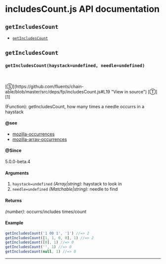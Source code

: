 # includesCount.js API documentation

<!-- div class="toc-container" -->

<!-- div -->

## `getIncludesCount`
* <a href="#getIncludesCount"  data-meta="getIncludesCount haystack undefined needle undefined"  data-call="getIncludesCount haystack undefined needle undefined"  data-category="Methods"  data-description="Function getIncludesCount how many times a needle occurrs in a haystack"  data-name="getIncludesCount"  data-see="href https developer mozilla org en docs Web JavaScript Reference Global Objects String indexOf Using indexOf to count occurrences of a letter in a string label mozilla occurrences href https developer mozilla org en docs Web JavaScript Reference Global Objects Array indexOf Finding all the occurrences of an element label mozilla array occurrences"  data-all="meta getIncludesCount haystack undefined needle undefined call getIncludesCount haystack undefined needle undefined category Methods description Function getIncludesCount how many times a needle occurrs in a haystack name getIncludesCount member see href https developer mozilla org en docs Web JavaScript Reference Global Objects String indexOf Using indexOf to count occurrences of a letter in a string label mozilla occurrences href https developer mozilla org en docs Web JavaScript Reference Global Objects Array indexOf Finding all the occurrences of an element label mozilla array occurrences notes todos klassProps" >`getIncludesCount`</a>

<!-- /div -->

<!-- /div -->

<!-- div class="doc-container" -->

<!-- div -->

## `getIncludesCount`

<!-- div -->

<h3 id="getIncludesCount" data-member="" data-category="Methods" data-name="getIncludesCount"><code>getIncludesCount(haystack=undefined, needle=undefined)</code></h3>
<br>
<br>
[&#x24C8;](https://github.com/fluents/chain-able/blob/master/src/deps/fp/includesCount.js#L19 "View in source") [&#x24C9;][1]

(Function): getIncludesCount, how many times a needle occurrs in a haystack


#### @see 

* <a href="https://developer.mozilla.org/en/docs/Web/JavaScript/Reference/Global_Objects/String/indexOf#Using_indexOf()_to_count_occurrences_of_a_letter_in_a_string" >mozilla-occurrences</a>
* <a href="https://developer.mozilla.org/en/docs/Web/JavaScript/Reference/Global_Objects/Array/indexOf#Finding_all_the_occurrences_of_an_element" >mozilla-array-occurrences</a>

#### @Since
5.0.0-beta.4

#### Arguments
1. `haystack=undefined` *(Array|string)*: haystack to look in
2. `needle=undefined` *(Matchable|string)*: needle to find

#### Returns
*(number)*: occurrs/includes times/count

#### Example
```js
getIncludesCount('1 00 1', '1') //=> 2
getIncludesCount([1, 1, 0, 0], 1) //=> 2
getIncludesCount([0], 1) //=> 0
getIncludesCount('', 1) //=> 0
getIncludesCount(null, 1) //=> 0

```
---

<!-- /div -->

<!-- /div -->

<!-- /div -->

 [1]: #getincludescount "Jump back to the TOC."
